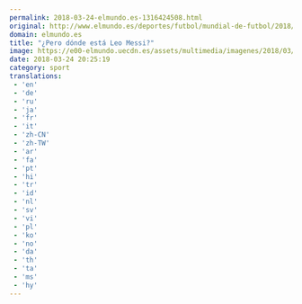```yaml
---
permalink: 2018-03-24-elmundo.es-1316424508.html
original: http://www.elmundo.es/deportes/futbol/mundial-de-futbol/2018/03/24/5ab696b0e5fdeaeb4d8b463a.html
domain: elmundo.es
title: "¿Pero dónde está Leo Messi?"
image: https://e00-elmundo.uecdn.es/assets/multimedia/imagenes/2018/03/24/15219154952244.jpg
date: 2018-03-24 20:25:19
category: sport
translations: 
 - 'en'
 - 'de'
 - 'ru'
 - 'ja'
 - 'fr'
 - 'it'
 - 'zh-CN'
 - 'zh-TW'
 - 'ar'
 - 'fa'
 - 'pt'
 - 'hi'
 - 'tr'
 - 'id'
 - 'nl'
 - 'sv'
 - 'vi'
 - 'pl'
 - 'ko'
 - 'no'
 - 'da'
 - 'th'
 - 'ta'
 - 'ms'
 - 'hy'
---
```


